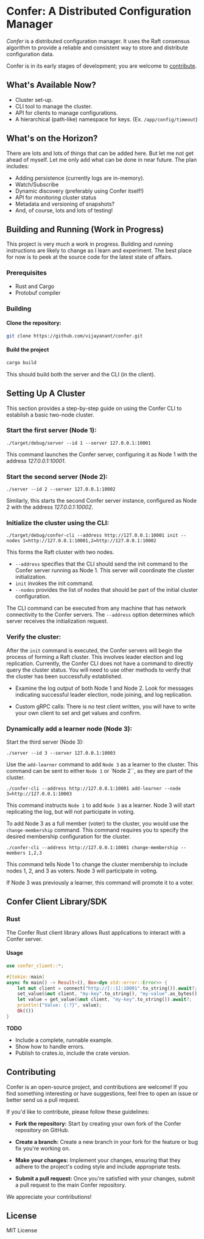 # Confer: A Distributed Configuration Manager

*Confer* is a distributed configuration manager. It uses the Raft consensus
algorithm to provide a reliable and consistent way to store and distribute
configuration data.

Confer is in its early stages of development; you are welcome to
[contribute](#contributing).

## What's Available Now?

- Cluster set-up.
- CLI tool to manage the cluster.
- API for clients to manage  configurations.
- A hierarchical (path-like) namespace for keys. (Ex. `/app/config/timeout`)

## What's on the Horizon?

There are lots and lots of things that can be added here. But let me not get
ahead of myself. Let me only add what can be done in near future. The plan
includes: 

- Adding persistence (currently logs are in-memory).
- Watch/Subscribe
- Dynamic discovery (preferably using Confer itself!)
- API for monitoring cluster status
- Metadata and versioning of snapshots?
- And, of course, lots and lots of testing!

## Building and Running (Work in Progress)

This project is very much a work in progress.  Building and running
instructions are likely to change as I learn and experiment. The best place for
now is to peek at the source code for the latest state of affairs.

### Prerequisites

- Rust and Cargo
- Protobuf compiler

### Building

#### Clone the repository:

   ```bash
   git clone https://github.com/vijayanant/confer.git
   ```
#### Build the project 
   
   ```bash
   cargo build
   ```

This should build both the server and the CLI (in the client).

## Setting Up A Cluster
This section provides a step-by-step guide on using the Confer CLI to establish
a basic two-node cluster.

### Start the first server (Node 1):

```
./target/debug/server --id 1 --server 127.0.0.1:10001
```  

This command launches the Confer server, configuring it as Node 1 with the
address _127.0.0.1:10001_.

### Start the second server (Node 2):

```
./server --id 2 --server 127.0.0.1:10002
```

Similarly, this starts the second Confer server instance, configured as Node 2
with the address _127.0.0.1:10002_.

### Initialize the cluster using the CLI:
```
./target/debug/confer-cli --address http://127.0.0.1:10001 init --nodes 1=http://127.0.0.1:10001,2=http://127.0.0.1:10002
```

This forms the Raft cluster with two nodes.  

- `--address` specifies that the CLI should send the init command to the Confer
  server running as Node 1.  This server will coordinate the cluster
initialization. 
- `init` invokes the init command. 
- `--nodes` provides the list of nodes that should be part of the initial
  cluster configuration.

The CLI command can be executed from any machine that has network connectivity
to the Confer servers. The `--address` option determines which server receives
the initialization request. 

### Verify the cluster: 
After the `init` command is executed, the Confer servers will begin the process
of forming a Raft cluster. This involves leader election and log replication.
Currently, the Confer CLI does not have a command to directly query the cluster
status. You will need to use other methods to verify that the cluster has been
successfully established. 

- Examine the log output of both Node 1 and Node 2. Look for messages
  indicating successful leader election, node joining, and log replication.

- Custom gRPC calls: There is no test client written, you will have to write
  your own client to set and get values and confirm.


### Dynamically add a learner node (Node 3):

Start the third server (Node 3):

```
./server --id 3 --server 127.0.0.1:10003
```

Use the `add-learner` command to add `Node 3` as a learner to the cluster. This
command can be sent to either `Node 1` or `Node 2``, as they are part of the
cluster.

``` 
./confer-cli --address http://127.0.0.1:10001 add-learner --node 3=http://127.0.0.1:10003
```

This command instructs `Node 1` to add `Node 3` as a learner.  Node 3 will
start replicating the log, but will not participate in voting.

To add Node 3 as a full member (voter) to the cluster, you would use the
`change-membership` command.  This command requires you to specify the desired
membership configuration for the cluster.

```
./confer-cli --address http://127.0.0.1:10001 change-membership --members 1,2,3
```

This command tells Node 1 to change the cluster membership to include nodes 1,
2, and 3 as voters.  Node 3 will participate in voting.

If Node 3 was previously a learner, this command will promote it to a voter.

## Confer Client Library/SDK

### Rust

The Confer Rust client library allows Rust applications to interact with a Confer server.

#### Usage

```rust
use confer_client::*;

#[tokio::main]
async fn main() -> Result<(), Box<dyn std::error::Error>> {
    let mut client = connect("http://[::1]:10001".to_string()).await?;
    set_value(&mut client, "my-key".to_string(), "my-value".as_bytes().to_vec()).await?;
    let value = get_value(&mut client, "my-key".to_string()).await?;
    println!("Value: {:?}", value);
    Ok(())
}
```

**TODO**

- Include a complete, runnable example.
- Show how to handle errors.
- Publish to crates.io, include the crate version.


## Contributing
Confer is an open-source project, and contributions are welcome!  If you find
something interesting or have suggestions, feel free to open an issue or better
send us a pull request.

If you'd like to contribute, please follow these guidelines:

- **Fork the repository:** Start by creating your own fork of the Confer
repository on GitHub.

- **Create a branch:** Create a new branch in your fork for the feature or bug
fix you're working on.

- **Make your changes:** Implement your changes, ensuring that they adhere to
the project's coding style and include appropriate tests.

- **Submit a pull request:** Once you're satisfied with your changes, submit a
pull request to the main Confer repository.

We appreciate your contributions!

## License
MIT License
